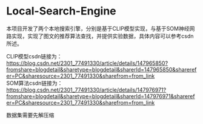# Local-Search-Engine
本项目开发了两个本地搜索引擎，分别是基于CLIP模型实现，与基于SOM神经网路实现，实现了图文的推荐算法查找，并提供实验数据，具体内容可以参考csdn所述。
  
CLIP模型csdn链接为：https://blog.csdn.net/2301_77491330/article/details/147965850?fromshare=blogdetail&sharetype=blogdetail&sharerId=147965850&sharerefer=PC&sharesource=2301_77491330&sharefrom=from_link  
SOM算法csdn链接为：https://blog.csdn.net/2301_77491330/article/details/147976971?fromshare=blogdetail&sharetype=blogdetail&sharerId=147976971&sharerefer=PC&sharesource=2301_77491330&sharefrom=from_link

数据集需要先解压缩
